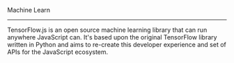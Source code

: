 Machine Learn 
_____________
TensorFlow.js is an open source machine learning library that can run anywhere JavaScript can. It's based upon the original TensorFlow library written in Python and aims to re-create this developer experience and set of APIs for the JavaScript ecosystem.


